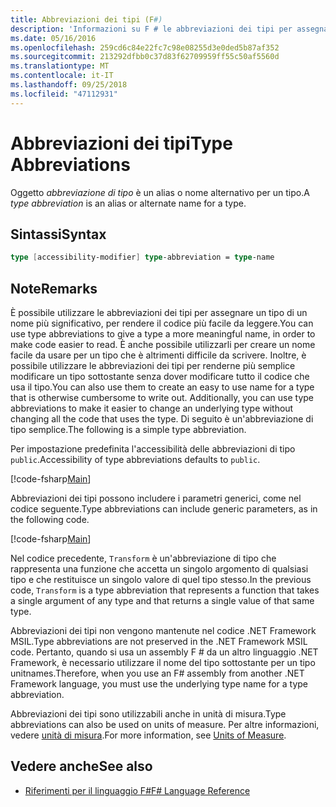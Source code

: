 ```yaml
---
title: Abbreviazioni dei tipi (F#)
description: 'Informazioni su F # le abbreviazioni dei tipi per assegnare un nome più significativo di un tipo per rendere il codice più facile da leggere.'
ms.date: 05/16/2016
ms.openlocfilehash: 259cd6c84e22fc7c98e08255d3e0ded5b87af352
ms.sourcegitcommit: 213292dfbb0c37d83f62709959ff55c50af5560d
ms.translationtype: MT
ms.contentlocale: it-IT
ms.lasthandoff: 09/25/2018
ms.locfileid: "47112931"
---
```

# <a name="type-abbreviations"></a><span data-ttu-id="f5954-103">Abbreviazioni dei tipi</span><span class="sxs-lookup"><span data-stu-id="f5954-103">Type Abbreviations</span></span>

<span data-ttu-id="f5954-104">Oggetto *abbreviazione di tipo* è un alias o nome alternativo per un tipo.</span><span class="sxs-lookup"><span data-stu-id="f5954-104">A *type abbreviation* is an alias or alternate name for a type.</span></span>

## <a name="syntax"></a><span data-ttu-id="f5954-105">Sintassi</span><span class="sxs-lookup"><span data-stu-id="f5954-105">Syntax</span></span>

```fsharp
type [accessibility-modifier] type-abbreviation = type-name
```

## <a name="remarks"></a><span data-ttu-id="f5954-106">Note</span><span class="sxs-lookup"><span data-stu-id="f5954-106">Remarks</span></span>

<span data-ttu-id="f5954-107">È possibile utilizzare le abbreviazioni dei tipi per assegnare un tipo di un nome più significativo, per rendere il codice più facile da leggere.</span><span class="sxs-lookup"><span data-stu-id="f5954-107">You can use type abbreviations to give a type a more meaningful name, in order to make code easier to read.</span></span> <span data-ttu-id="f5954-108">È anche possibile utilizzarli per creare un nome facile da usare per un tipo che è altrimenti difficile da scrivere. Inoltre, è possibile utilizzare le abbreviazioni dei tipi per renderne più semplice modificare un tipo sottostante senza dover modificare tutto il codice che usa il tipo.</span><span class="sxs-lookup"><span data-stu-id="f5954-108">You can also use them to create an easy to use name for a type that is otherwise cumbersome to write out. Additionally, you can use type abbreviations to make it easier to change an underlying type without changing all the code that uses the type.</span></span> <span data-ttu-id="f5954-109">Di seguito è un'abbreviazione di tipo semplice.</span><span class="sxs-lookup"><span data-stu-id="f5954-109">The following is a simple type abbreviation.</span></span>

<span data-ttu-id="f5954-110">Per impostazione predefinita l'accessibilità delle abbreviazioni di tipo `public`.</span><span class="sxs-lookup"><span data-stu-id="f5954-110">Accessibility of type abbreviations defaults to `public`.</span></span>

[!code-fsharp[Main](../../../samples/snippets/fsharp/lang-ref-1/snippet2301.fs)]

<span data-ttu-id="f5954-111">Abbreviazioni dei tipi possono includere i parametri generici, come nel codice seguente.</span><span class="sxs-lookup"><span data-stu-id="f5954-111">Type abbreviations can include generic parameters, as in the following code.</span></span>

[!code-fsharp[Main](../../../samples/snippets/fsharp/lang-ref-1/snippet2302.fs)]

<span data-ttu-id="f5954-112">Nel codice precedente, `Transform` è un'abbreviazione di tipo che rappresenta una funzione che accetta un singolo argomento di qualsiasi tipo e che restituisce un singolo valore di quel tipo stesso.</span><span class="sxs-lookup"><span data-stu-id="f5954-112">In the previous code, `Transform` is a type abbreviation that represents a function that takes a single argument of any type and that returns a single value of that same type.</span></span>

<span data-ttu-id="f5954-113">Abbreviazioni dei tipi non vengono mantenute nel codice .NET Framework MSIL.</span><span class="sxs-lookup"><span data-stu-id="f5954-113">Type abbreviations are not preserved in the .NET Framework MSIL code.</span></span> <span data-ttu-id="f5954-114">Pertanto, quando si usa un assembly F # da un altro linguaggio .NET Framework, è necessario utilizzare il nome del tipo sottostante per un tipo unitnames.</span><span class="sxs-lookup"><span data-stu-id="f5954-114">Therefore, when you use an F# assembly from another .NET Framework language, you must use the underlying type name for a type abbreviation.</span></span>

<span data-ttu-id="f5954-115">Abbreviazioni dei tipi sono utilizzabili anche in unità di misura.</span><span class="sxs-lookup"><span data-stu-id="f5954-115">Type abbreviations can also be used on units of measure.</span></span> <span data-ttu-id="f5954-116">Per altre informazioni, vedere [unità di misura](units-of-measure.md).</span><span class="sxs-lookup"><span data-stu-id="f5954-116">For more information, see [Units of Measure](units-of-measure.md).</span></span>

## <a name="see-also"></a><span data-ttu-id="f5954-117">Vedere anche</span><span class="sxs-lookup"><span data-stu-id="f5954-117">See also</span></span>

- [<span data-ttu-id="f5954-118">Riferimenti per il linguaggio F#</span><span class="sxs-lookup"><span data-stu-id="f5954-118">F# Language Reference</span></span>](index.md)
